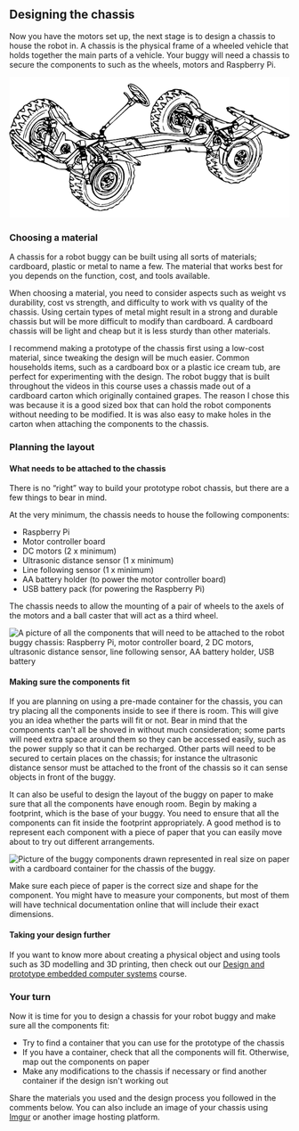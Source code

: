 [comment]: # (
Is this step open? Y/N
If so, short description of this step:
Related links:
Related files:
)

## Designing the chassis

Now you have the motors set up, the next stage is to design a chassis to house the robot in. A chassis is the physical frame of a wheeled vehicle that holds together the main parts of a vehicle. Your buggy will need a chassis to secure the components to such as the wheels, motors and Raspberry Pi.

![The chassis of an automobile showing the wheels, axels and steering wheel attached to the frame.](images/1_9-automobile-chassis.png)

### Choosing a material

A chassis for a robot buggy can be built using all sorts of materials; cardboard, plastic or metal to name a few. The material that works best for you depends on the function, cost, and tools available. 

When choosing a material, you need to consider aspects such as weight vs durability, cost vs strength, and difficulty to work with vs quality of the chassis. Using certain types of metal might result in a strong and durable chassis but will be more difficult to modify than cardboard. A cardboard chassis will be light and cheap but it is less sturdy than other materials. 

I recommend making a prototype of the chassis first using a low-cost material, since tweaking the design will be much easier. Common households items, such as a cardboard box or a plastic ice cream tub, are perfect for experimenting with the design. The robot buggy that is built throughout the videos in this course uses a chassis made out of a cardboard carton which originally contained grapes. The reason I chose this was because it is a good sized box that can hold the robot components without needing to be modified. It is was also easy to make holes in the carton when attaching the components to the chassis. 

### Planning the layout

#### What needs to be attached to the chassis

There is no “right” way to build your prototype robot chassis, but there are a few things to bear in mind. 

At the very minimum, the chassis needs to house the following components:

+ Raspberry Pi
+ Motor controller board
+ DC motors (2 x minimum)
+ Ultrasonic distance sensor (1 x minimum)
+ Line following sensor (1 x minimum)
+ AA battery holder (to power the motor controller board)
+ USB battery pack (for powering the Raspberry Pi)

The chassis needs to allow the mounting of a pair of wheels to the axels of the motors and a ball caster that will act as a third wheel.

![A picture of all the components that will need to be attached to the robot buggy chassis:  Raspberry Pi, motor controller board, 2 DC motors, ultrasonic distance sensor, line following sensor, AA battery holder, USB battery](images/)

#### Making sure the components fit

If you are planning on using a pre-made container for the chassis, you can try placing all the components inside to see if there is room. This will give you an  idea whether the parts will fit or not. Bear in mind that the components can't all be shoved in without much consideration; some parts will need extra space around them so they can be accessed easily, such as the power supply so that it can be recharged. Other parts will need to be secured to certain places on the chassis; for instance the ultrasonic distance sensor must be attached to the front of the chassis so it can sense objects in front of the buggy.

It can also be useful to design the layout of the buggy on paper to make sure that all the components have enough room. Begin by making a footprint, which is the base of your buggy. You need to ensure that all the components can fit inside the footprint appropriately. A good method is to represent each component with a piece of paper that you can easily move about to try out different arrangements. 

![Picture of the buggy components drawn represented in real size on paper with a cardboard container for the chassis of the buggy.](images/)

Make sure each piece of paper is the correct size and shape for the component. You might have to measure your components, but most of them will have technical documentation online that will include their exact dimensions. 

#### Taking your design further

If you want to know more about creating a physical object and using tools such as 3D modelling and 3D printing, then check out our [Design and prototype embedded computer systems](https://www.futurelearn.com/courses/embedded-systems) course.

### Your turn

Now it is time for you to design a chassis for your robot buggy and make sure all the components fit:

+ Try to find a container that you can use for the prototype of the chassis
+ If you have a container, check that all the components will fit. Otherwise, map out the components on paper
+ Make any modifications to the chassis if necessary or find another container if the design isn't working out

Share the materials you used and the design process you followed in the comments below. You can also include an image of your chassis using [Imgur](https://imgur.com/) or another image hosting platform.